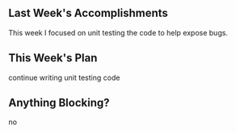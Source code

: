 ## Last Week's Accomplishments
This week I focused on unit testing the code to help expose bugs.

## This Week's Plan
continue writing unit testing code

## Anything Blocking?
no

